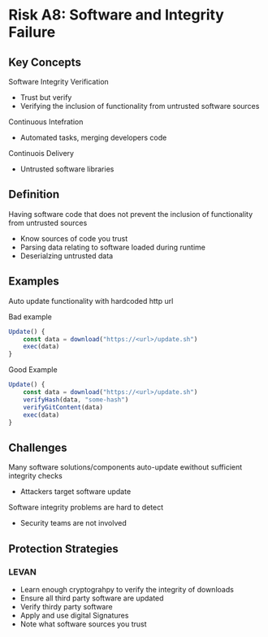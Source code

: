 # Risk A8: Software and Integrity Failure

## Key Concepts

Software Integrity Verification

- Trust but verify
- Verifying the inclusion of functionality from untrusted software sources

Continuous Intefration

- Automated tasks, merging developers code

Continuois Delivery

- Untrusted software libraries

## Definition

Having software code that does not prevent the inclusion of functionality from untrusted sources

- Know sources of code you trust
- Parsing data relating to software loaded during runtime
- Deserialzing untrusted data

## Examples

Auto update functionality with hardcoded http url

Bad example

```javascript
Update() {
    const data = download("https://<url>/update.sh")
    exec(data)
}
```

Good Example

```javascript
Update() {
    const data = download("https://<url>/update.sh")
    verifyHash(data, "some-hash")
    verifyGitContent(data)
    exec(data)
}
```

## Challenges

Many software solutions/components auto-update ewithout sufficient integrity checks

- Attackers target software update

Software integrity problems are hard to detect

- Security teams are not involved

## Protection Strategies

### LEVAN

- Learn enough cryptograhpy to verify the integrity of downloads
- Ensure all third party software are updated
- Verify thirdy party software
- Apply and use digital Signatures
- Note what software sources you trust

